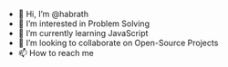 - 👋 Hi, I’m @habrath
- 👀 I’m interested in Problem Solving
- 🌱 I’m currently learning JavaScript
- 💞️ I’m looking to collaborate on Open-Source Projects
- 📫 How to reach me 

